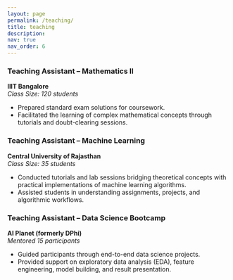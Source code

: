 ```yaml
---
layout: page
permalink: /teaching/
title: teaching
description: 
nav: true
nav_order: 6
---
```



### Teaching Assistant – Mathematics II
**IIIT Bangalore**  
*Class Size: 120 students*  
- Prepared standard exam solutions for coursework.
- Facilitated the learning of complex mathematical concepts through tutorials and doubt-clearing sessions.

### Teaching Assistant – Machine Learning
**Central University of Rajasthan**  
*Class Size: 35 students*  
- Conducted tutorials and lab sessions bridging theoretical concepts with practical implementations of machine learning algorithms.
- Assisted students in understanding assignments, projects, and algorithmic workflows.

### Teaching Assistant – Data Science Bootcamp
**AI Planet (formerly DPhi)**  
*Mentored 15 participants*  
- Guided participants through end-to-end data science projects.
- Provided support on exploratory data analysis (EDA), feature engineering, model building, and result presentation.
